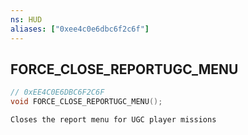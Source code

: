 ```yaml
---
ns: HUD
aliases: ["0xee4c0e6dbc6f2c6f"]
---
```

## FORCE_CLOSE_REPORTUGC_MENU

```c
// 0xEE4C0E6DBC6F2C6F
void FORCE_CLOSE_REPORTUGC_MENU();
```

```
Closes the report menu for UGC player missions
```
